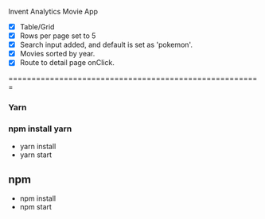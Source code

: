 Invent Analytics Movie App

- [x] Table/Grid 
- [x] Rows per page set to 5
- [x] Search input added, and default is set as 'pokemon'.
- [x] Movies sorted by year.
- [x] Route to detail page onClick.

=======================================================
### Yarn 
### npm install yarn
- yarn install
- yarn start

## npm
- npm install
- npm start
